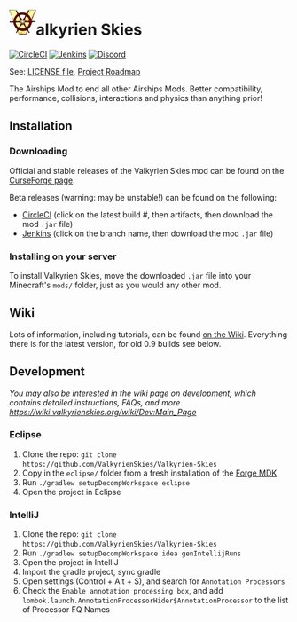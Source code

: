 
# <img src="vs_logo.png" width="48" height="48">alkyrien Skies
[![CircleCI](https://circleci.com/gh/ValkyrienSkies/Valkyrien-Skies.svg?style=svg)](https://circleci.com/gh/ValkyrienSkies/Valkyrien-Skies)
[![Jenkins](https://jenkins.daporkchop.net/job/ValkyrienSkies/job/Valkyrien-Skies/job/master/badge/icon)](https://jenkins.daporkchop.net/job/ValkyrienSkies/job/Valkyrien-Skies/)
[![Discord](https://img.shields.io/discord/244934352092397568.svg)](https://discord.gg/rG3QNDV)

See: [LICENSE file](https://github.com/ValkyrienSkies/Valkyrien-Skies/blob/master/LICENSE), [Project Roadmap](https://github.com/ValkyrienSkies/Valkyrien-Skies/wiki/Roadmap)

The Airships Mod to end all other Airships Mods. Better compatibility, performance, collisions, interactions and physics than anything prior!

## Installation

### Downloading
Official and stable releases of the Valkyrien Skies mod can be found on the [CurseForge page](https://www.curseforge.com/minecraft/mc-mods/valkyrien-skies).

Beta releases (warning: may be unstable!) can be found on the following:
- [CircleCI](https://circleci.com/gh/ValkyrienSkies/Valkyrien-Skies/tree/master) (click on the latest build #, then artifacts, then download the mod `.jar` file)
- [Jenkins](https://jenkins.daporkchop.net/job/Minecraft/job/ValkyrienSkies/) (click on the branch name, then download the mod `.jar` file)

### Installing on your server
To install Valkyrien Skies, move the downloaded `.jar` file into your Minecraft's `mods/` folder, just as you would any other mod.

## Wiki

Lots of information, including tutorials, can be found [on the Wiki](https://wiki.valkyrienskies.org).
Everything there is for the latest version, for old 0.9 builds see below.

## Development

*You may also be interested in the wiki page on development, which contains detailed instructions, FAQs, and more. https://wiki.valkyrienskies.org/wiki/Dev:Main_Page*

### Eclipse
1. Clone the repo: `git clone https://github.com/ValkyrienSkies/Valkyrien-Skies`
2. Copy in the `eclipse/` folder from a fresh installation of the [Forge MDK](http://files.minecraftforge.net)
3. Run `./gradlew setupDecompWorkspace eclipse`
4. Open the project in Eclipse

### IntelliJ
1.  Clone the repo: `git clone https://github.com/ValkyrienSkies/Valkyrien-Skies`
2. Run `./gradlew setupDecompWorkspace idea genIntellijRuns`
3. Open the project in IntelliJ
4. Import the gradle project, sync gradle
5. Open settings (Control + Alt + S), and search for `Annotation Processors`
6. Check the `Enable annotation processing box`, and add `lombok.launch.AnnotationProcessorHider$AnnotationProcessor` to the list of Processor FQ Names

